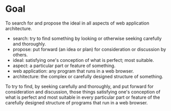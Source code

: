 # Goal

To search for and propose the ideal in all aspects of web application
architecture.

+ search: try to find something by looking or otherwise seeking carefully and
  thoroughly.
+ propose: put forward (an idea or plan) for consideration or discussion by
  others.
+ ideal: satisfying one's conception of what is perfect; most suitable.
+ aspect: a particular part or feature of something.
+ web application: any program that runs in a web browser.
+ architecture: the complex or carefully designed structure of something.

To try to find, by seeking carefully and thoroughly, and put forward for
consideration and discussion, those things satisfying one's conception of what
is perfect and most suitable in every particular part or feature of the
carefully designed structure of programs that run in a web browser.
